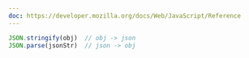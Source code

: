 ```yaml
---
doc: https://developer.mozilla.org/docs/Web/JavaScript/Reference
---
```


```javascript
JSON.stringify(obj)  // obj -> json
JSON.parse(jsonStr)  // json -> obj
```
